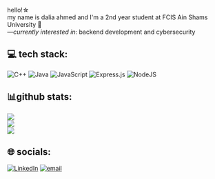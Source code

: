 hello!☆  
my name is dalia ahmed and I'm a 2nd year student at FCIS Ain Shams University 👾  
<em>—currently interested in</em>: backend development and cybersecurity

## 💻 tech stack:
![C++](https://img.shields.io/badge/c++-%2300599C.svg?style=flat&logo=c%2B%2B&logoColor=white) ![Java](https://img.shields.io/badge/java-%23ED8B00.svg?style=flat&logo=openjdk&logoColor=white) ![JavaScript](https://img.shields.io/badge/javascript-%23323330.svg?style=flat&logo=javascript&logoColor=%23F7DF1E) ![Express.js](https://img.shields.io/badge/express.js-%23404d59.svg?style=flat&logo=express&logoColor=%2361DAFB) ![NodeJS](https://img.shields.io/badge/NODEMON-%23323330.svg?style=flat&logo=nodemon&logoColor=%BBDEAD)
## 📊github stats:
![](https://github-readme-stats.vercel.app/api?username=daliamirghani&theme=dark&hide_border=false&include_all_commits=false&count_private=false)<br/>
![](https://nirzak-streak-stats.vercel.app/?user=daliamirghani&theme=dark&hide_border=false)<br/>
![](https://github-readme-stats.vercel.app/api/top-langs/?username=daliamirghani&theme=dark&hide_border=false&include_all_commits=false&count_private=false&layout=compact)
## 🌐 socials:
[![LinkedIn](https://img.shields.io/badge/LinkedIn-%230077B5.svg?logo=linkedin&logoColor=white)](https://linkedin.com/in/daliamirghani) [![email](https://img.shields.io/badge/Email-D14836?logo=gmail&logoColor=white)](mailto:dalia.a.mirghani@gmail.com) 
